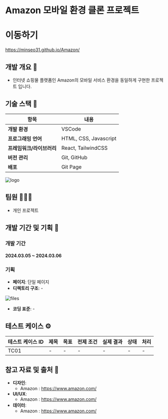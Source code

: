 # Amazon 모바일 환경 클론 프로젝트

# 이동하기
https://minseo31.github.io/Amazon/

## 개발 개요 📜
- 인터넷 쇼핑물 플랫폼인 Amazon의 모바일 서비스 환경을 동일하게 구현한 프로젝트 입니다.

## 기술 스택 🔧
| 항목             | 내용                                         |
|------------------|--------------------------------------------|
| **개발 환경**    | VSCode                                      |
| **프로그래밍 언어** | HTML, CSS, Javascript                |
| **프레임워크/라이브러리** | React, TailwindCSS |
| **버전 관리**    | Git, GitHub                                  |
| **배포** | Git Page                           |

![logo]()


## 팀원 🧑‍🤝‍🧑
- 개인 프로젝트

## 개발 기간 및 기획 📝

### 개발 기간 
#### 2024.03.05 ~ 2024.03.06

### 기획
- **페이지**: 단일 페이지
- **디렉토리 구조**: -
  
![files]()

- **코딩 표준**: -

## 테스트 케이스 ⚙️
| 테스트 케이스 ID  | 제목                         | 목표                                                   | 전제 조건                                    | 실제 결과                                                  | 상태         | 처리                                      |
|------------------|------------------------------|---------------------------------------------------------|---------------------------------------------|------------------------------------------------------------|--------------|-------------------------------------------|
| TC01           | -       | - | -  | -     | -      | -                                     |





## 참고 자료 및 출처 📡
- **디자인**: 
  - Amazon : https://www.amazon.com/
- **UI/UX**: 
  - Amazon : https://www.amazon.com/
- **데이터**:
  - Amazon : https://www.amazon.com/

